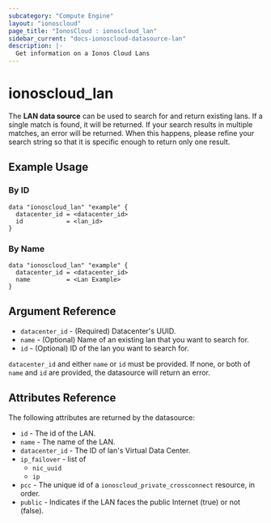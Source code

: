 ```yaml
---
subcategory: "Compute Engine"
layout: "ionoscloud"
page_title: "IonosCloud : ionoscloud_lan"
sidebar_current: "docs-ionoscloud-datasource-lan"
description: |-
  Get information on a Ionos Cloud Lans
---
```


# ionoscloud\_lan

The **LAN data source** can be used to search for and return existing lans.
If a single match is found, it will be returned. If your search results in multiple matches, an error will be returned.
When this happens, please refine your search string so that it is specific enough to return only one result.

## Example Usage

### By ID
```hcl
data "ionoscloud_lan" "example" {
  datacenter_id = <datacenter_id>
  id			= <lan_id>
}
```

### By Name
```hcl
data "ionoscloud_lan" "example" {
  datacenter_id = <datacenter_id>
  name			= <Lan Example>
}
```

## Argument Reference

* `datacenter_id` - (Required) Datacenter's UUID.
* `name` - (Optional) Name of an existing lan that you want to search for.
* `id` - (Optional) ID of the lan you want to search for.

`datacenter_id` and either `name` or `id` must be provided. If none, or both of `name` and `id` are provided, the datasource will return an error.

## Attributes Reference

The following attributes are returned by the datasource:

* `id` - The id of the LAN.
* `name` - The name of the LAN.
* `datacenter_id` - The ID of lan's Virtual Data Center.
* `ip_failover` - list of
    * `nic_uuid`
    * `ip`
* `pcc` - The unique id of a `ionoscloud_private_crossconnect` resource, in order.
* `public` - Indicates if the LAN faces the public Internet (true) or not (false).
